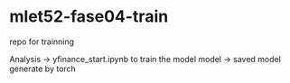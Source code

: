 # mlet52-fase04-train
repo for trainning

Analysis -> yfinance_start.ipynb to train the model
model -> saved model generate by torch 
